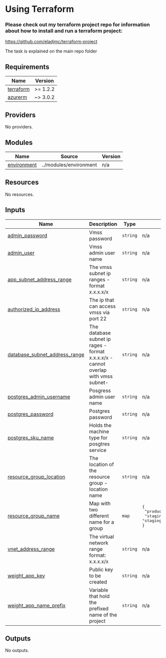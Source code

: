 # Using Terraform
### Please check out my terraform project repo for information about how to install and run a terraform project:
https://github.com/eladjmc/terraform-project

The task is explained on the main repo folder

## Requirements

| Name | Version |
|------|---------|
| <a name="requirement_terraform"></a> [terraform](#requirement\_terraform) | >= 1.2.2 |
| <a name="requirement_azurerm"></a> [azurerm](#requirement\_azurerm) | ~> 3.0.2 |

## Providers

No providers.

## Modules

| Name | Source | Version |
|------|--------|---------|
| <a name="module_environment"></a> [environment](#module\_environment) | ../modules/environment | n/a |

## Resources

No resources.

## Inputs

| Name | Description | Type | Default | Required |
|------|-------------|------|---------|:--------:|
| <a name="input_admin_password"></a> [admin\_password](#input\_admin\_password) | Vmss password | `string` | n/a | yes |
| <a name="input_admin_user"></a> [admin\_user](#input\_admin\_user) | Vmss admin user name | `string` | n/a | yes |
| <a name="input_app_subnet_address_range"></a> [app\_subnet\_address\_range](#input\_app\_subnet\_address\_range) | The vmss subnet ip ranges - format x.x.x.x/x | `string` | n/a | yes |
| <a name="input_authorized_ip_address"></a> [authorized\_ip\_address](#input\_authorized\_ip\_address) | The ip that can access vmss via port 22 | `string` | n/a | yes |
| <a name="input_database_subnet_address_range"></a> [database\_subnet\_address\_range](#input\_database\_subnet\_address\_range) | The database subnet ip rages -format x.x.x.x/x -cannot overlap with vmss subnet- | `string` | n/a | yes |
| <a name="input_postgres_admin_username"></a> [postgres\_admin\_username](#input\_postgres\_admin\_username) | Posgress admin user name | `string` | n/a | yes |
| <a name="input_postgres_password"></a> [postgres\_password](#input\_postgres\_password) | Postgres password | `string` | n/a | yes |
| <a name="input_postgres_sku_name"></a> [postgres\_sku\_name](#input\_postgres\_sku\_name) | Holds the machine type for posgtres service | `string` | n/a | yes |
| <a name="input_resource_group_location"></a> [resource\_group\_location](#input\_resource\_group\_location) | The location of the resource group - location name | `string` | n/a | yes |
| <a name="input_resource_group_name"></a> [resource\_group\_name](#input\_resource\_group\_name) | Map with two different name for a group | `map` | <pre>{<br>  "production": "production",<br>  "staging": "staging"<br>}</pre> | no |
| <a name="input_vnet_address_range"></a> [vnet\_address\_range](#input\_vnet\_address\_range) | The virtual network range format: x.x.x.x/x | `string` | n/a | yes |
| <a name="input_weight_app_key"></a> [weight\_app\_key](#input\_weight\_app\_key) | Public key to be created | `string` | n/a | yes |
| <a name="input_weight_app_name_prefix"></a> [weight\_app\_name\_prefix](#input\_weight\_app\_name\_prefix) | Variable that hold the prefixed name of the project | `string` | n/a | yes |

## Outputs

No outputs.
